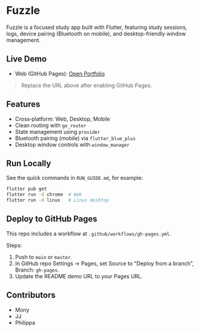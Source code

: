 # Fuzzle

Fuzzle is a focused study app built with Flutter, featuring study sessions, logs, device pairing (Bluetooth on mobile), and desktop-friendly window management.

## Live Demo

- Web (GitHub Pages): [Open Portfolio](https://YOUR_GH_USERNAME.github.io/YOUR_REPO_NAME/)

> Replace the URL above after enabling GitHub Pages.

## Features

- Cross‑platform: Web, Desktop, Mobile
- Clean routing with `go_router`
- State management using `provider`
- Bluetooth pairing (mobile) via `flutter_blue_plus`
- Desktop window controls with `window_manager`

## Run Locally

See the quick commands in `RUN_GUIDE.md`, for example:

```bash
flutter pub get
flutter run -d chrome  # Web
flutter run -d linux   # Linux desktop
```

## Deploy to GitHub Pages

This repo includes a workflow at `.github/workflows/gh-pages.yml`.

Steps:
1. Push to `main` or `master`.
2. In GitHub repo Settings → Pages, set Source to "Deploy from a branch", Branch: `gh-pages`.
3. Update the README demo URL to your Pages URL.

## Contributors

- Mony
- JJ
- Philippa
